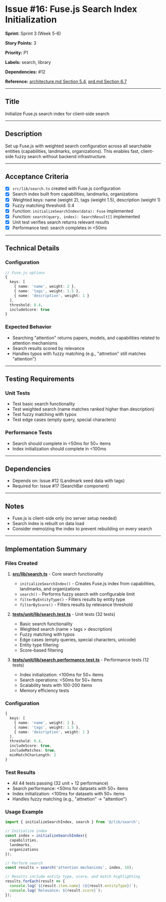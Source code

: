 # Issue #16: Fuse.js Search Index Initialization

**Sprint:** Sprint 3 (Week 5-6)

**Story Points:** 3

**Priority:** P1

**Labels:** search, library

**Dependencies:** #12

**Reference:** [architecture.md Section 5.4](../architecture.md), [prd.md Section 6.7](../prd.md)

---

## Title

Initialize Fuse.js search index for client-side search

---

## Description

Set up Fuse.js with weighted search configuration across all searchable entities (capabilities, landmarks, organizations). This enables fast, client-side fuzzy search without backend infrastructure.

---

## Acceptance Criteria

- [x] `src/lib/search.ts` created with Fuse.js configuration
- [x] Search index built from capabilities, landmarks, organizations
- [x] Weighted keys: name (weight 2), tags (weight 1.5), description (weight 1)
- [x] Fuzzy matching threshold: 0.4
- [x] Function: `initializeSearchIndex(data): Fuse` implemented
- [x] Function: `search(query, index): SearchResult[]` implemented
- [x] Unit test verifies search returns relevant results
- [x] Performance test: search completes in <50ms

---

## Technical Details

### Configuration

```typescript
// Fuse.js options
{
  keys: [
    { name: 'name', weight: 2 },
    { name: 'tags', weight: 1.5 },
    { name: 'description', weight: 1 }
  ],
  threshold: 0.4,
  includeScore: true
}
```

### Expected Behavior

- Searching "attention" returns papers, models, and capabilities related to attention mechanisms
- Search results scored by relevance
- Handles typos with fuzzy matching (e.g., "attnetion" still matches "attention")

---

## Testing Requirements

### Unit Tests

- Test basic search functionality
- Test weighted search (name matches ranked higher than description)
- Test fuzzy matching with typos
- Test edge cases (empty query, special characters)

### Performance Tests

- Search should complete in <50ms for 50+ items
- Index initialization should complete in <100ms

---

## Dependencies

- Depends on: Issue #12 (Landmark seed data with tags)
- Required for: Issue #17 (SearchBar component)

---

## Notes

- Fuse.js is client-side only (no server setup needed)
- Search index is rebuilt on data load
- Consider memoizing the index to prevent rebuilding on every search

---

## Implementation Summary

### Files Created

1. **[src/lib/search.ts](../../src/lib/search.ts)** - Core search functionality
   - `initializeSearchIndex()` - Creates Fuse.js index from capabilities, landmarks, and organizations
   - `search()` - Performs fuzzy search with configurable limit
   - `filterByEntityType()` - Filters results by entity type
   - `filterByScore()` - Filters results by relevance threshold

2. **[tests/unit/lib/search.test.ts](../../tests/unit/lib/search.test.ts)** - Unit tests (32 tests)
   - Basic search functionality
   - Weighted search (name > tags > description)
   - Fuzzy matching with typos
   - Edge cases (empty queries, special characters, unicode)
   - Entity type filtering
   - Score-based filtering

3. **[tests/unit/lib/search.performance.test.ts](../../tests/unit/lib/search.performance.test.ts)** - Performance tests (12 tests)
   - Index initialization: <100ms for 50+ items
   - Search operations: <50ms for 50+ items
   - Scalability tests with 100-200 items
   - Memory efficiency tests

### Configuration

```typescript
{
  keys: [
    { name: 'name', weight: 2 },
    { name: 'tags', weight: 1.5 },
    { name: 'description', weight: 1 }
  ],
  threshold: 0.4,
  includeScore: true,
  includeMatches: true,
  minMatchCharLength: 2
}
```

### Test Results

- All 44 tests passing (32 unit + 12 performance)
- Search performance: <50ms for datasets with 50+ items
- Index initialization: <100ms for datasets with 50+ items
- Handles fuzzy matching (e.g., "attnetion" → "attention")

### Usage Example

```typescript
import { initializeSearchIndex, search } from '@/lib/search';

// Initialize index
const index = initializeSearchIndex({
  capabilities,
  landmarks,
  organizations
});

// Perform search
const results = search('attention mechanisms', index, 10);

// Results include entity type, score, and match highlighting
results.forEach(result => {
  console.log(`${result.item.name} (${result.entityType})`);
  console.log(`Relevance: ${result.score}`);
});
```

